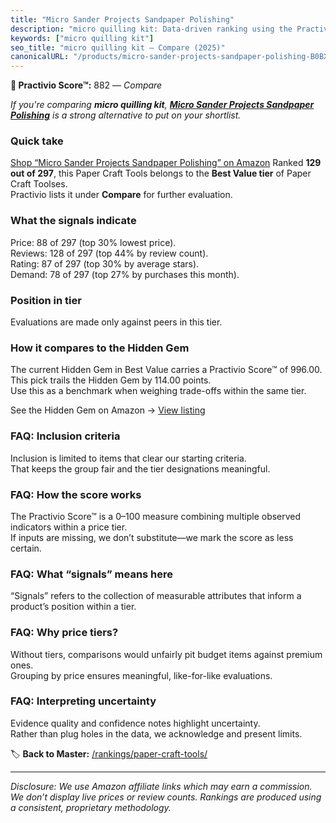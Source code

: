 ```yaml
---
title: "Micro Sander Projects Sandpaper Polishing"
description: "micro quilling kit: Data-driven ranking using the Practivio Score™. Positioned by quality, value, demand, findability, momentum."
keywords: ["micro quilling kit"]
seo_title: "micro quilling kit — Compare (2025)"
canonicalURL: "/products/micro-sander-projects-sandpaper-polishing-B0BXCXV25Q/"
---
```


**🛒 Practivio Score™:** 882 — _Compare_


*If you're comparing **micro quilling kit**, **[Micro Sander Projects Sandpaper Polishing](https://www.amazon.com/dp/B0BXCXV25Q?tag=practivio-20)** is a strong alternative to put on your shortlist.*
### Quick take
[Shop “Micro Sander Projects Sandpaper Polishing” on Amazon](https://www.amazon.com/dp/B0BXCXV25Q?tag=practivio-20)
Ranked **129 out of 297**, this Paper Craft Tools belongs to the **Best Value tier** of Paper Craft Toolses.  
Practivio lists it under **Compare** for further evaluation.

### What the signals indicate
Price: 88 of 297 (top 30% lowest price).  
Reviews: 128 of 297 (top 44% by review count).  
Rating: 87 of 297 (top 30% by average stars).  
Demand: 78 of 297 (top 27% by purchases this month).

### Position in tier
Evaluations are made only against peers in this tier.

### How it compares to the Hidden Gem
The current Hidden Gem in Best Value carries a Practivio Score™ of 996.00.  
This pick trails the Hidden Gem by 114.00 points.  
Use this as a benchmark when weighing trade-offs within the same tier.  

See the Hidden Gem on Amazon → [View listing](https://www.amazon.com/dp/B002YIP97K?tag=practivio-20)

### FAQ: Inclusion criteria
Inclusion is limited to items that clear our starting criteria.  
That keeps the group fair and the tier designations meaningful.

### FAQ: How the score works
The Practivio Score™ is a 0–100 measure combining multiple observed indicators within a price tier.  
If inputs are missing, we don’t substitute—we mark the score as less certain.

### FAQ: What “signals” means here
“Signals” refers to the collection of measurable attributes that inform a product’s position within a tier.

### FAQ: Why price tiers?
Without tiers, comparisons would unfairly pit budget items against premium ones.  
Grouping by price ensures meaningful, like-for-like evaluations.

### FAQ: Interpreting uncertainty
Evidence quality and confidence notes highlight uncertainty.  
Rather than plug holes in the data, we acknowledge and present limits.

<!-- Missing template for Compare/CompareWithinPriceClass -->


🏷️ **Back to Master:** [/rankings/paper-craft-tools/](/rankings/paper-craft-tools/)

---
_Disclosure: We use Amazon affiliate links which may earn a commission. We don’t display live prices or review counts. Rankings are produced using a consistent, proprietary methodology._
